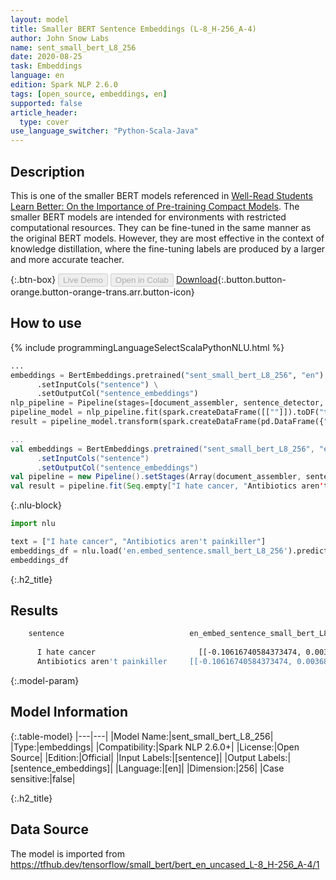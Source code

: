 ```yaml
---
layout: model
title: Smaller BERT Sentence Embeddings (L-8_H-256_A-4)
author: John Snow Labs
name: sent_small_bert_L8_256
date: 2020-08-25
task: Embeddings
language: en
edition: Spark NLP 2.6.0
tags: [open_source, embeddings, en]
supported: false
article_header:
  type: cover
use_language_switcher: "Python-Scala-Java"
---
```


## Description
This is one of the smaller BERT models referenced in [Well-Read Students Learn Better: On the Importance of Pre-training Compact Models](https://arxiv.org/abs/1908.08962).  The smaller BERT models are intended for environments with restricted computational resources. They can be fine-tuned in the same manner as the original BERT models. However, they are most effective in the context of knowledge distillation, where the fine-tuning labels are produced by a larger and more accurate teacher.

{:.btn-box}
<button class="button button-orange" disabled>Live Demo</button>
<button class="button button-orange" disabled>Open in Colab</button>
[Download](https://s3.amazonaws.com/auxdata.johnsnowlabs.com/public/models/sent_small_bert_L8_256_en_2.6.0_2.4_1598350433990.zip){:.button.button-orange.button-orange-trans.arr.button-icon}

## How to use

<div class="tabs-box" markdown="1">

{% include programmingLanguageSelectScalaPythonNLU.html %}

```python
...
embeddings = BertEmbeddings.pretrained("sent_small_bert_L8_256", "en") \
      .setInputCols("sentence") \
      .setOutputCol("sentence_embeddings")
nlp_pipeline = Pipeline(stages=[document_assembler, sentence_detector, embeddings])
pipeline_model = nlp_pipeline.fit(spark.createDataFrame([[""]]).toDF("text"))
result = pipeline_model.transform(spark.createDataFrame(pd.DataFrame({"text": ["I hate cancer, "Antibiotics aren't painkiller""]})))
```

```scala
...
val embeddings = BertEmbeddings.pretrained("sent_small_bert_L8_256", "en")
      .setInputCols("sentence")
      .setOutputCol("sentence_embeddings")
val pipeline = new Pipeline().setStages(Array(document_assembler, sentence_detector, embeddings))
val result = pipeline.fit(Seq.empty["I hate cancer, "Antibiotics aren't painkiller""].toDS.toDF("text")).transform(data)
```

{:.nlu-block}
```python
import nlu

text = ["I hate cancer", "Antibiotics aren't painkiller"]
embeddings_df = nlu.load('en.embed_sentence.small_bert_L8_256').predict(text, output_level='sentence')
embeddings_df
```

</div>

{:.h2_title}
## Results
```bash
	sentence	                        en_embed_sentence_small_bert_L8_256_embeddings
		
      I hate cancer 	                  [[-0.10616740584373474, 0.0036895573139190674,...
      Antibiotics aren't painkiller 	[[-0.10616740584373474, 0.0036895573139190674,...
```

{:.model-param}
## Model Information

{:.table-model}
|---|---|
|Model Name:|sent_small_bert_L8_256|
|Type:|embeddings|
|Compatibility:|Spark NLP 2.6.0+|
|License:|Open Source|
|Edition:|Official|
|Input Labels:|[sentence]|
|Output Labels:|[sentence_embeddings]|
|Language:|[en]|
|Dimension:|256|
|Case sensitive:|false|

{:.h2_title}
## Data Source
The model is imported from https://tfhub.dev/tensorflow/small_bert/bert_en_uncased_L-8_H-256_A-4/1
